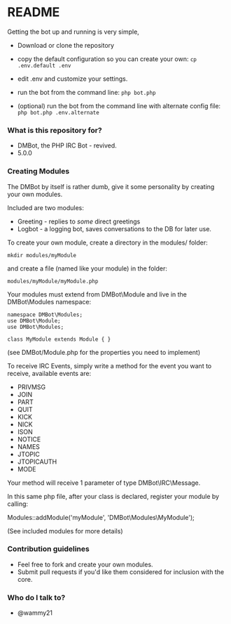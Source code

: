 # README #

Getting the bot up and running is very simple, 

* Download or clone the repository

* copy the default configuration so you can create your own:
`cp .env.default .env`

* edit .env and customize your settings. 

* run the bot from the command line:
`php bot.php`

* (optional) run the bot from the command line with alternate config file:
`php bot.php .env.alternate`


### What is this repository for? ###

* DMBot, the PHP IRC Bot - revived.
* 5.0.0

### Creating Modules ###

The DMBot by itself is rather dumb, give it some personality by creating your own modules.

Included are two modules:
   * Greeting - replies to *some* direct greetings
   * Logbot - a logging bot, saves conversations to the DB for later use. 

To create your own module, create a directory in the modules/ folder:

`mkdir modules/myModule`

and create a file (named like your module) in the folder:

`modules/myModule/myModule.php`

Your modules must extend from DMBot\Module and live in the DMBot\Modules namespace: 

```
namespace DMBot\Modules;
use DMBot\Module;
use DMBot\Modules;

class MyModule extends Module { }
```

(see DMBot/Module.php for the properties you need to implement)

To receive IRC Events, simply write a method for the event you want to receive, available events are:

* PRIVMSG
* JOIN
* PART
* QUIT
* KICK
* NICK
* ISON
* NOTICE
* NAMES
* JTOPIC
* JTOPICAUTH
* MODE

Your method will receive 1 parameter of type DMBot\IRC\Message. 

In this same php file, after your class is declared, register your module by calling: 

Modules::addModule('myModule', 'DMBot\Modules\MyModule');

(See included modules for more details)

### Contribution guidelines ###

* Feel free to fork and create your own modules. 
* Submit pull requests if you'd like them considered for inclusion with the core. 


### Who do I talk to? ###

* @wammy21